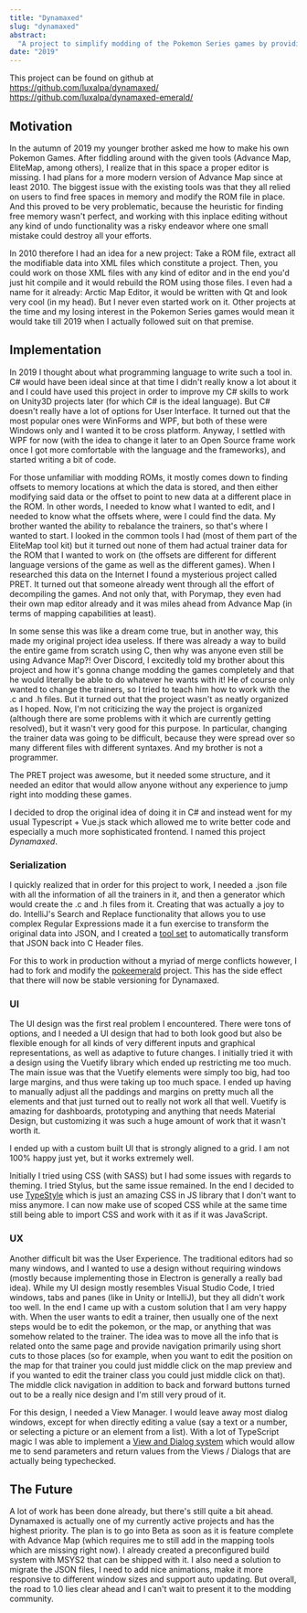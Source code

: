 ```yaml
---
title: "Dynamaxed"
slug: "dynamaxed"
abstract:
  "A project to simplify modding of the Pokemon Series games by providing a graphical editor and abstraction for the Pokemon Reverse Engineering Toolkit (PRET)."
date: "2019"
---
```


This project can be found on github at  
<https://github.com/luxalpa/dynamaxed/>  
<https://github.com/luxalpa/dynamaxed-emerald/>

## Motivation

In the autumn of 2019 my younger brother asked me how to make his own Pokemon Games. After fiddling around with the
given tools (Advance Map, EliteMap, among others), I realize that in this space a proper editor is missing. I had plans
for a more modern version of Advance Map since at least 2010. The biggest issue with the existing tools was that they
all relied on users to find free spaces in memory and modify the ROM file in place. And this proved to be very
problematic, because the heuristic for finding free memory wasn't perfect, and working with this inplace editing without
any kind of undo functionality was a risky endeavor where one small mistake could destroy all your efforts.

In 2010 therefore I had an idea for a new project: Take a ROM file, extract all the modifiable data into XML files which
constitute a project. Then, you could work on those XML files with any kind of editor and in the end you'd just hit
compile and it would rebuild the ROM using those files. I even had a name for it already: Arctic Map Editor, it would be
written with Qt and look very cool (in my head). But I never even started work on it. Other projects at the time and my
losing interest in the Pokemon Series games would mean it would take till 2019 when I actually followed suit on that
premise.

## Implementation

In 2019 I thought about what programming language to write such a tool in. C# would have been ideal since at that time I
didn't really know a lot about it and I could have used this project in order to improve my C# skills to work on Unity3D
projects later (for which C# is the ideal language). But C# doesn't really have a lot of options for User Interface. It
turned out that the most popular ones were WinForms and WPF, but both of these were Windows only and I wanted it to be
cross platform. Anyway, I settled with WPF for now (with the idea to change it later to an Open Source frame work once I
got more comfortable with the language and the frameworks), and started writing a bit of code.

For those unfamiliar with modding ROMs, it mostly comes down to finding offsets to memory locations at which the data is
stored, and then either modifying said data or the offset to point to new data at a different place in the ROM. In other
words, I needed to know what I wanted to edit, and I needed to know what the offsets where, were I could find the data.
My brother wanted the ability to rebalance the trainers, so that's where I wanted to start. I looked in the common tools
I had (most of them part of the EliteMap tool kit) but it turned out none of them had actual trainer data for the ROM
that I wanted to work on (the offsets are different for different language versions of the game as well as the different
games). When I researched this data on the Internet I found a mysterious project called PRET. It turned out that someone
already went through all the effort of decompiling the games. And not only that, with Porymap, they even had their own
map editor already and it was miles ahead from Advance Map (in terms of mapping capabilities at least).

In some sense this was like a dream come true, but in another way, this made my original project idea useless. If there
was already a way to build the entire game from scratch using C, then why was anyone even still be using Advance Map?!
Over Discord, I excitedly told my brother about this project and how it's gonna change modding the games completely and
that he would literally be able to do whatever he wants with it! He of course only wanted to change the trainers, so I
tried to teach him how to work with the .c and .h files. But it turned out that the project wasn't as neatly organized
as I hoped. Now, I'm not criticizing the way the project is organized (although there are some problems with it which
are currently getting resolved), but it wasn't very good for this purpose. In particular, changing the trainer data was
going to be difficult, because they were spread over so many different files with different syntaxes. And my brother is
not a programmer.

The PRET project was awesome, but it needed some structure, and it needed an editor that would allow anyone without any
experience to jump right into modding these games.

I decided to drop the original idea of doing it in C# and instead went for my usual Typescript + Vue.js stack which
allowed me to write better code and especially a much more sophisticated frontend. I named this project *Dynamaxed*.

### Serialization

I quickly realized that in order for this project to work, I needed a .json file with all the information of all the
trainers in it, and then a generator which would create the .c and .h files from it. Creating that was actually a joy to
do. IntelliJ's Search and Replace functionality that allows you to use complex Regular Expressions made it a fun
exercise to transform the original data into JSON, and I created
a [tool set](https://github.com/luxalpa/dynamaxed/blob/70272b6f600aad9c2d3b01f12855902e6d68f715/src/model/serialize/common.ts)
to automatically transform that JSON back into C Header files.

For this to work in production without a myriad of merge conflicts however, I had to fork and modify
the [pokeemerald](https://github.com/pret/pokeemerald) project. This has the side effect that there will now be stable
versioning for Dynamaxed.

### UI

The UI design was the first real problem I encountered. There were tons of options, and I needed a UI design that had to
both look good but also be flexible enough for all kinds of very different inputs and graphical representations, as well
as adaptive to future changes. I initially tried it with a design using the Vuetify library which ended up restricting
me too much. The main issue was that the Vuetify elements were simply too big, had too large margins, and thus were
taking up too much space. I ended up having to manually adjust all the paddings and margins on pretty much all the
elements and that just turned out to really not work all that well. Vuetify is amazing for dashboards, prototyping and
anything that needs Material Design, but customizing it was such a huge amount of work that it wasn't worth it.

I ended up with a custom built UI that is strongly aligned to a grid. I am not 100% happy just yet, but it works
extremely well.

Initially I tried using CSS (with SASS) but I had some issues with regards to theming. I tried Stylus, but the same
issue remained. In the end I decided to use [TypeStyle](https://github.com/typestyle) which is just an amazing CSS in JS
library that I don't want to miss anymore. I can now make use of scoped CSS while at the same time still being able to
import CSS and work with it as if it was JavaScript.

### UX

Another difficult bit was the User Experience. The traditional editors had so many windows, and I wanted to use a design
without requiring windows (mostly because implementing those in Electron is generally a really bad idea). While my UI
design mostly resembles Visual Studio Code, I tried windows, tabs and panes (like in Unity or IntelliJ), but they all
didn't work too well. In the end I came up with a custom solution that I am very happy with. When the user wants to edit
a trainer, then usually one of the next steps would be to edit the pokemon, or the map, or anything that was somehow
related to the trainer. The idea was to move all the info that is related onto the same page and provide navigation
primarily using short cuts to those places (so for example, when you want to edit the position on the map for that
trainer you could just middle click on the map preview and if you wanted to edit the trainer class you could just middle
click on that). The middle click navigation in addition to back and forward buttons turned out to be a really nice
design and I'm still very proud of it.

For this design, I needed a View Manager. I would leave away most dialog windows, except for when directly editing a
value (say a text or a number, or selecting a picture or an element from a list). With a lot of TypeScript magic I was
able to implement
a [View and Dialog system](https://github.com/luxalpa/dynamaxed/blob/70272b6f600aad9c2d3b01f12855902e6d68f715/src/modules/view-manager.ts)
which would allow me to send parameters and return values from the Views / Dialogs that are actually being typechecked.

## The Future

A lot of work has been done already, but there's still quite a bit ahead. Dynamaxed is actually one of my currently
active projects and has the highest priority. The plan is to go into Beta as soon as it is feature complete with Advance
Map (which requires me to still add in the mapping tools which are missing right now). I already created a preconfigured
build system with MSYS2 that can be shipped with it. I also need a solution to migrate the JSON files, I need to add
nice animations, make it more responsive to different window sizes and support auto updating. But overall, the road to
1.0 lies clear ahead and I can't wait to present it to the modding community. 
